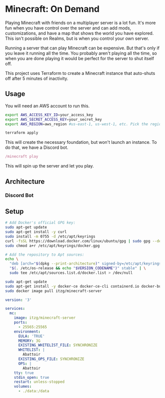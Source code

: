 # Minecraft: On Demand

Playing Minecraft with friends on a multiplayer server is a lot fun. It's more
fun when you have control over the server and can add mods, customizations, and
have a map that shows the world you have explored. This isn't possible on Realms, but is when you control your own server.

Running a server that can play Minecraft can be expensive. But that's only if
you leave it running all the time. You probably aren't playing all the time, so
when you are done playing it would be perfect for the server to shut itself off.

This project uses Terraform to create a Minecraft instance that auto-shuts off
after 5 minutes of inactivity.

## Usage

You will need an AWS account to run this.

```bash
export AWS_ACCESS_KEY_ID=your_access_key
export AWS_SECRET_ACCESS_KEY=your_secret_key
export AWS_REGION=aws_region #us-east-1, us-west-1, etc. Pick the region closest to you.

terraform apply
```

This will create the necessary foundation, but won't launch an instance. To do that, we have a Discord bot.

```js
/minecraft play
```

This will spin up the server and let you play.

## Architecture

### Discord Bot

## Setup

```bash
# Add Docker's official GPG key:
sudo apt-get update
sudo apt-get install -y curl
sudo install -m 0755 -d /etc/apt/keyrings
curl -fsSL https://download.docker.com/linux/ubuntu/gpg | sudo gpg --dearmor -o /etc/apt/keyrings/docker.gpg
sudo chmod a+r /etc/apt/keyrings/docker.gpg

# Add the repository to Apt sources:
echo \
  "deb [arch="$(dpkg --print-architecture)" signed-by=/etc/apt/keyrings/docker.gpg] https://download.docker.com/linux/ubuntu \
  "$(. /etc/os-release && echo "$VERSION_CODENAME")" stable" | \
  sudo tee /etc/apt/sources.list.d/docker.list > /dev/null

sudo apt-get update
sudo apt-get install -y docker-ce docker-ce-cli containerd.io docker-buildx-plugin docker-compose-plugin
sudo docker image pull itzg/minecraft-server

```

```yaml
version: '3'

services:
  mc:
    image: itzg/minecraft-server
    ports:
      - 25565:25565
    environment:
      EULA: 'TRUE'
      MEMORY: 3G
      EXISTING_WHITELIST_FILE: SYNCHRONIZE
      WHITELIST: |
        Abattoir
      EXISTING_OPS_FILE: SYNCHRONIZE
      OPS: |
        Abattoir
    tty: true
    stdin_open: true
    restart: unless-stopped
    volumes:
      - ./data:/data
```
